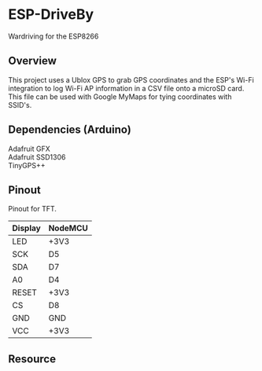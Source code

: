 # ESP-DriveBy 
Wardriving for the ESP8266

## Overview
This project uses a Ublox GPS to grab GPS coordinates and the ESP's Wi-Fi integration to log Wi-Fi AP information in a CSV file onto a microSD card.  This file can be used with Google MyMaps for tying coordinates with SSID's.

## Dependencies (Arduino)
Adafruit GFX   
Adafruit SSD1306  
TinyGPS++   

## Pinout
Pinout for TFT. 

|Display | NodeMCU |
|--------|---------|  
|LED     | +3V3    |
|SCK     | D5      |
|SDA     | D7      |
|A0      | D4      |
|RESET   | +3V3    |
|CS      | D8      |
|GND     | GND     |
|VCC     | +3V3    |

## Resource

